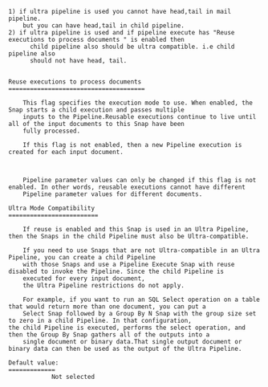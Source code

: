     1) if ultra pipeline is used you cannot have head,tail in mail pipeline.
        but you can have head,tail in child pipeline.
    2) if ultra pipeline is used and if pipeline execute has "Reuse executions to process documents	" is enabled then
          child pipeline also should be ultra compatible. i.e child pipeline also
          should not have head, tail.

      
    Reuse executions to process documents	
    ======================================

        This flag specifies the execution mode to use. When enabled, the Snap starts a child execution and passes multiple 
        inputs to the Pipeline.Reusable executions continue to live until all of the input documents to this Snap have been 
        fully processed.

        If this flag is not enabled, then a new Pipeline execution is created for each input document.  



        Pipeline parameter values can only be changed if this flag is not enabled. In other words, reusable executions cannot have different 
        Pipeline parameter values for different documents.

    Ultra Mode Compatibility
    =========================

        If reuse is enabled and this Snap is used in an Ultra Pipeline, then the Snaps in the child Pipeline must also be Ultra-compatible.

        If you need to use Snaps that are not Ultra-compatible in an Ultra Pipeline, you can create a child Pipeline 
        with those Snaps and use a Pipeline Execute Snap with reuse disabled to invoke the Pipeline. Since the child Pipeline is 
        executed for every input document, 
        the Ultra Pipeline restrictions do not apply. 

        For example, if you want to run an SQL Select operation on a table that would return more than one document, you can put a
        Select Snap followed by a Group By N Snap with the group size set to zero in a child Pipeline. In that configuration,                                                             the child Pipeline is executed, performs the select operation, and then the Group By Snap gathers all of the outputs into a
        single document or binary data.That single output document or binary data can then be used as the output of the Ultra Pipeline.

    Default value: 
    =============
                Not selected


